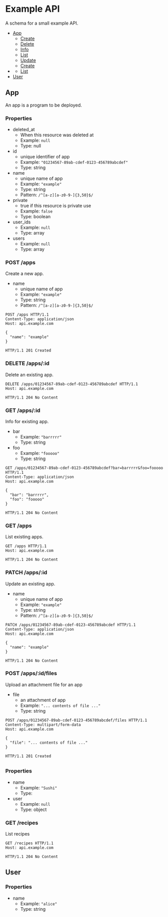 # Example API

A schema for a small example API.

* [App](#app)
  * [Create](#create)
  * [Delete](#delete)
  * [Info](#info)
  * [List](#list)
  * [Update](#update)
  * [Create](#create)
* [](#)
  * [List](#list)
* [User](#user)

## App

An app is a program to be deployed.

### Properties

* deleted_at
  * When this resource was deleted at
  * Example: `null`
  * Type: null
* id
  * unique identifier of app
  * Example: `"01234567-89ab-cdef-0123-456789abcdef"`
  * Type: string
* name
  * unique name of app
  * Example: `"example"`
  * Type: string
  * Pattern: `/^[a-z][a-z0-9-]{3,50}$/`
* private
  * true if this resource is private use
  * Example: `false`
  * Type: boolean
* user_ids
  * Example: `null`
  * Type: array
* users
  * Example: `null`
  * Type: array

### POST /apps

Create a new app.

* name
  * unique name of app
  * Example: `"example"`
  * Type: string
  * Pattern: `/^[a-z][a-z0-9-]{3,50}$/`

```
POST /apps HTTP/1.1
Content-Type: application/json
Host: api.example.com

{
  "name": "example"
}
```

```
HTTP/1.1 201 Created
```

### DELETE /apps/:id

Delete an existing app.


```
DELETE /apps/01234567-89ab-cdef-0123-456789abcdef HTTP/1.1
Host: api.example.com
```

```
HTTP/1.1 204 No Content
```

### GET /apps/:id

Info for existing app.

* bar
  * Example: `"barrrrr"`
  * Type: string
* foo
  * Example: `"fooooo"`
  * Type: string

```
GET /apps/01234567-89ab-cdef-0123-456789abcdef?bar=barrrrr&foo=fooooo HTTP/1.1
Content-Type: application/json
Host: api.example.com

{
  "bar": "barrrrr",
  "foo": "fooooo"
}
```

```
HTTP/1.1 204 No Content
```

### GET /apps

List existing apps.


```
GET /apps HTTP/1.1
Host: api.example.com
```

```
HTTP/1.1 204 No Content
```

### PATCH /apps/:id

Update an existing app.

* name
  * unique name of app
  * Example: `"example"`
  * Type: string
  * Pattern: `/^[a-z][a-z0-9-]{3,50}$/`

```
PATCH /apps/01234567-89ab-cdef-0123-456789abcdef HTTP/1.1
Content-Type: application/json
Host: api.example.com

{
  "name": "example"
}
```

```
HTTP/1.1 204 No Content
```

### POST /apps/:id/files

Upload an attachment file for an app

* file
  * an attachment of app
  * Example: `"... contents of file ..."`
  * Type: string

```
POST /apps/01234567-89ab-cdef-0123-456789abcdef/files HTTP/1.1
Content-Type: multipart/form-data
Host: api.example.com

{
  "file": "... contents of file ..."
}
```

```
HTTP/1.1 201 Created
```

## 

### Properties

* name
  * Example: `"Sushi"`
  * Type: 
* user
  * Example: `null`
  * Type: object

### GET /recipes

List recipes


```
GET /recipes HTTP/1.1
Host: api.example.com
```

```
HTTP/1.1 204 No Content
```

## User

### Properties

* name
  * Example: `"alice"`
  * Type: string


